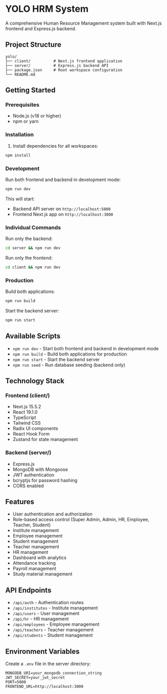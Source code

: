 # YOLO HRM System

A comprehensive Human Resource Management system built with Next.js frontend and Express.js backend.

## Project Structure

```
yolo/
├── client/          # Next.js frontend application
├── server/          # Express.js backend API
├── package.json     # Root workspace configuration
└── README.md
```

## Getting Started

### Prerequisites

- Node.js (v18 or higher)
- npm or yarn

### Installation

1. Install dependencies for all workspaces:
```bash
npm install
```

### Development

Run both frontend and backend in development mode:
```bash
npm run dev
```

This will start:
- Backend API server on `http://localhost:5000`
- Frontend Next.js app on `http://localhost:3000`

### Individual Commands

Run only the backend:
```bash
cd server && npm run dev
```

Run only the frontend:
```bash
cd client && npm run dev
```

### Production

Build both applications:
```bash
npm run build
```

Start the backend server:
```bash
npm run start
```

## Available Scripts

- `npm run dev` - Start both frontend and backend in development mode
- `npm run build` - Build both applications for production
- `npm run start` - Start the backend server
- `npm run seed` - Run database seeding (backend only)

## Technology Stack

### Frontend (client/)
- Next.js 15.5.2
- React 19.1.0
- TypeScript
- Tailwind CSS
- Radix UI components
- React Hook Form
- Zustand for state management

### Backend (server/)
- Express.js
- MongoDB with Mongoose
- JWT authentication
- bcryptjs for password hashing
- CORS enabled

## Features

- User authentication and authorization
- Role-based access control (Super Admin, Admin, HR, Employee, Teacher, Student)
- Institute management
- Employee management
- Student management
- Teacher management
- HR management
- Dashboard with analytics
- Attendance tracking
- Payroll management
- Study material management

## API Endpoints

- `/api/auth` - Authentication routes
- `/api/institutes` - Institute management
- `/api/users` - User management
- `/api/hr` - HR management
- `/api/employees` - Employee management
- `/api/teachers` - Teacher management
- `/api/students` - Student management

## Environment Variables

Create a `.env` file in the server directory:

```
MONGODB_URI=your_mongodb_connection_string
JWT_SECRET=your_jwt_secret
PORT=5000
FRONTEND_URL=http://localhost:3000
```
